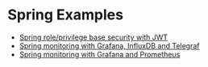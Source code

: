 # Spring Examples
- [Spring role/privilege base security with JWT](spring-security-jwt)
- [Spring monitoring with Grafana, InfluxDB and Telegraf](spring-monitoring-telegraf)
- [Spring monitoring with Grafana and Prometheus](spring-monitoring-prometheus-grafana)